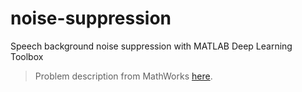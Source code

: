 # noise-suppression
Speech background noise suppression with MATLAB Deep Learning Toolbox
> Problem description from MathWorks [here](https://github.com/mathworks/MathWorks-Excellence-in-Innovation/tree/main/projects/Speech%20Background%20Noise%20Suppression%20with%20Deep%20Learning).
